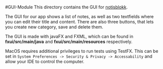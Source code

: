 #GUI-Module
This directory contains the GUI for [notisblokk](../README.md).

The GUI for our app shows a list of notes, as well as two textfields where you can edit their title 
and content. There are also three buttons, that lets you create new category, save and delete them.

The GUI is made with javaFX and FXML, which can be found in **fxui/src/main/java** and 
**fxui/src/main/resources** respectively.

MacOS requires additional privileges to run tests using TestFX. This can be set in 
`System Preferences -> Security & Privacy -> Accessability` and allow your IDE to control the 
computer.
